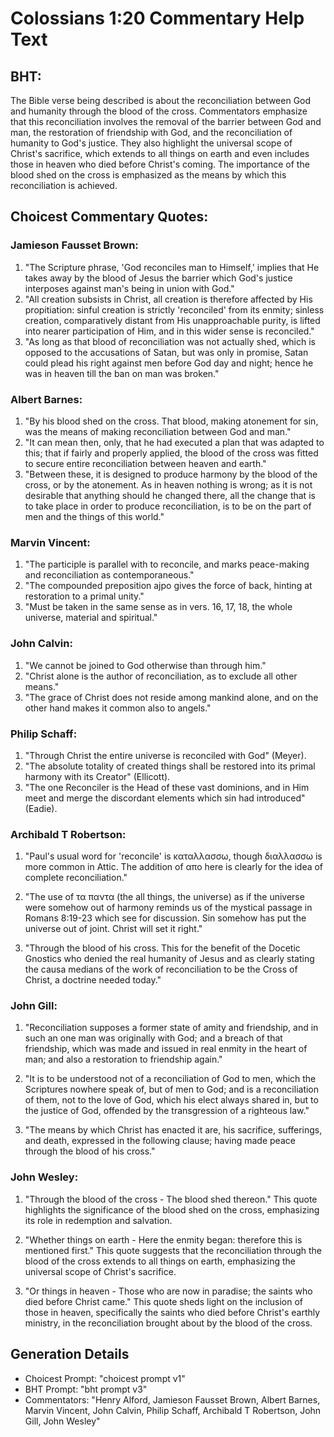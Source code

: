 # Colossians 1:20 Commentary Help Text

## BHT:
The Bible verse being described is about the reconciliation between God and humanity through the blood of the cross. Commentators emphasize that this reconciliation involves the removal of the barrier between God and man, the restoration of friendship with God, and the reconciliation of humanity to God's justice. They also highlight the universal scope of Christ's sacrifice, which extends to all things on earth and even includes those in heaven who died before Christ's coming. The importance of the blood shed on the cross is emphasized as the means by which this reconciliation is achieved.

## Choicest Commentary Quotes:
### Jamieson Fausset Brown:
1. "The Scripture phrase, 'God reconciles man to Himself,' implies that He takes away by the blood of Jesus the barrier which God's justice interposes against man's being in union with God."
2. "All creation subsists in Christ, all creation is therefore affected by His propitiation: sinful creation is strictly 'reconciled' from its enmity; sinless creation, comparatively distant from His unapproachable purity, is lifted into nearer participation of Him, and in this wider sense is reconciled."
3. "As long as that blood of reconciliation was not actually shed, which is opposed to the accusations of Satan, but was only in promise, Satan could plead his right against men before God day and night; hence he was in heaven till the ban on man was broken."

### Albert Barnes:
1. "By his blood shed on the cross. That blood, making atonement for sin, was the means of making reconciliation between God and man."
2. "It can mean then, only, that he had executed a plan that was adapted to this; that if fairly and properly applied, the blood of the cross was fitted to secure entire reconciliation between heaven and earth."
3. "Between these, it is designed to produce harmony by the blood of the cross, or by the atonement. As in heaven nothing is wrong; as it is not desirable that anything should he changed there, all the change that is to take place in order to produce reconciliation, is to be on the part of men and the things of this world."

### Marvin Vincent:
1. "The participle is parallel with to reconcile, and marks peace-making and reconciliation as contemporaneous."
2. "The compounded preposition ajpo gives the force of back, hinting at restoration to a primal unity."
3. "Must be taken in the same sense as in vers. 16, 17, 18, the whole universe, material and spiritual."

### John Calvin:
1. "We cannot be joined to God otherwise than through him."
2. "Christ alone is the author of reconciliation, as to exclude all other means."
3. "The grace of Christ does not reside among mankind alone, and on the other hand makes it common also to angels."

### Philip Schaff:
1. "Through Christ the entire universe is reconciled with God" (Meyer).
2. "The absolute totality of created things shall be restored into its primal harmony with its Creator" (Ellicott).
3. "The one Reconciler is the Head of these vast dominions, and in Him meet and merge the discordant elements which sin had introduced" (Eadie).

### Archibald T Robertson:
1. "Paul's usual word for 'reconcile' is καταλλασσω, though διαλλασσω is more common in Attic. The addition of απο here is clearly for the idea of complete reconciliation." 

2. "The use of τα παντα (the all things, the universe) as if the universe were somehow out of harmony reminds us of the mystical passage in Romans 8:19-23 which see for discussion. Sin somehow has put the universe out of joint. Christ will set it right."

3. "Through the blood of his cross. This for the benefit of the Docetic Gnostics who denied the real humanity of Jesus and as clearly stating the causa medians of the work of reconciliation to be the Cross of Christ, a doctrine needed today."

### John Gill:
1. "Reconciliation supposes a former state of amity and friendship, and in such an one man was originally with God; and a breach of that friendship, which was made and issued in real enmity in the heart of man; and also a restoration to friendship again." 

2. "It is to be understood not of a reconciliation of God to men, which the Scriptures nowhere speak of, but of men to God; and is a reconciliation of them, not to the love of God, which his elect always shared in, but to the justice of God, offended by the transgression of a righteous law."

3. "The means by which Christ has enacted it are, his sacrifice, sufferings, and death, expressed in the following clause; having made peace through the blood of his cross."

### John Wesley:
1. "Through the blood of the cross - The blood shed thereon." This quote highlights the significance of the blood shed on the cross, emphasizing its role in redemption and salvation.

2. "Whether things on earth - Here the enmity began: therefore this is mentioned first." This quote suggests that the reconciliation through the blood of the cross extends to all things on earth, emphasizing the universal scope of Christ's sacrifice.

3. "Or things in heaven - Those who are now in paradise; the saints who died before Christ came." This quote sheds light on the inclusion of those in heaven, specifically the saints who died before Christ's earthly ministry, in the reconciliation brought about by the blood of the cross.


## Generation Details
- Choicest Prompt: "choicest prompt v1"
- BHT Prompt: "bht prompt v3"
- Commentators: "Henry Alford, Jamieson Fausset Brown, Albert Barnes, Marvin Vincent, John Calvin, Philip Schaff, Archibald T Robertson, John Gill, John Wesley"
